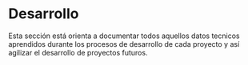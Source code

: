 # Desarrollo









Esta sección está orienta a documentar todos aquellos datos tecnicos aprendidos durante los procesos de desarrollo de cada proyecto y así agilizar el desarrollo de proyectos futuros.